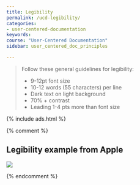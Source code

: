 ```yaml
---
title: Legibility
permalink: /ucd-legibility/
categories:
- user-centered-documentation
keywords:
course: "User-Centered Documentation"
sidebar: user_centered_doc_principles

---
```


> Follow these general guidelines for legibility:
>
> * 9-12pt font size
> * 10-12 words (55 characters) per line
> * Dark text on light background
> * 70% + contrast
> * Leading 1-4 pts more than font size

{% include ads.html %}

{% comment %}
## Legibility example from Apple

<a href="http://help.apple.com/iphone/10/#/iph3bf432fd"><img src="/user_centered_doc/media/rasters/applelegibility.png"/></a>

{% endcomment %}
